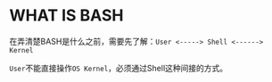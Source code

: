 # WHAT IS BASH
在弄清楚BASH是什么之前，需要先了解：```User <-----> Shell <------> Kernel```

```User```不能直接操作```OS Kernel```，必须通过Shell这种间接的方式。